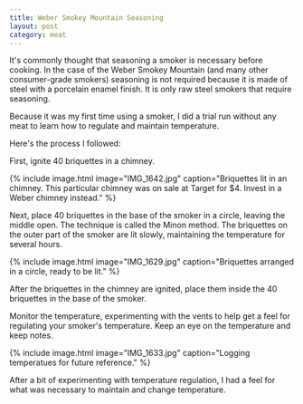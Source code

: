 ```yaml
---
title: Weber Smokey Mountain Seasoning
layout: post
category: meat
---
```


It's commonly thought that seasoning a smoker is necessary before cooking.  In
the case of the Weber Smokey Mountain (and many other consumer-grade smokers)
seasoning is not required because it is made of steel with a porcelain enamel
finish.  It is only raw steel smokers that require seasoning.

Because it was my first time using a smoker, I did a trial run without any meat
to learn how to regulate and maintain temperature.

Here's the process I followed:

First, ignite 40 briquettes in a chimney.

{% include image.html image="IMG_1642.jpg" caption="Briquettes lit in an chimney.  This particular chimney was on sale at Target for $4.  Invest in a Weber chimney instead." %}

Next, place 40 briquettes in the base of the smoker in a circle, leaving the
middle open.  The technique is called the Minon method.  The briquettes on the outer part of the smoker are lit slowly, maintaining the temperature for several hours.

{% include image.html image="IMG_1629.jpg" caption="Briquettes arranged in a circle, ready to be lit." %}

After the briquettes in the chimney are ignited, place them inside the 40 briquettes in the base of the smoker.

Monitor the temperature, experimenting with the vents to help get a feel for regulating your smoker's temperature.  Keep an eye on the temperature and keep
notes.

{% include image.html image="IMG_1633.jpg" caption="Logging temperatues for future reference." %}

After a bit of experimenting with temperature regulation, I had a feel for what
was necessary to maintain and change temperature.
